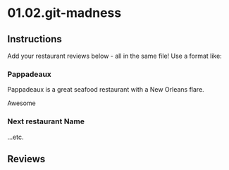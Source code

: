 # 01.02.git-madness

## Instructions

Add your restaurant reviews below - all in the same file! Use a format like:

### Pappadeaux

  Pappadeaux is a great seafood restaurant with a New Orleans flare.

  Awesome 

### Next restaurant Name

...etc.

## Reviews

